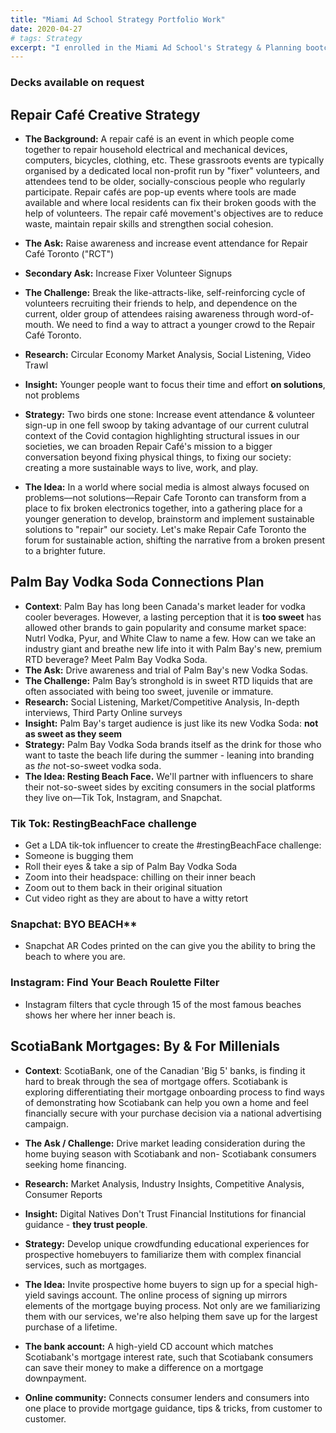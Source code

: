 ```yaml
---
title: "Miami Ad School Strategy Portfolio Work"
date: 2020-04-27
# tags: Strategy
excerpt: "I enrolled in the Miami Ad School's Strategy & Planning bootcamp. Briefs, ideas, and more will be posted here, thanks for checking it out!"
---
```


### Decks available on request

## Repair Café Creative Strategy

* **The Background:** A repair café is an event in which people come together to repair household electrical and mechanical devices, computers, bicycles, clothing, etc. These grassroots events are typically organised by a dedicated local non-profit run by "fixer" volunteers, and attendees tend to be older, socially-conscious people who regularly participate. Repair cafés are pop-up events where tools are made available and where local residents can fix their broken goods with the help of volunteers. The repair café movement's objectives are to reduce waste, maintain repair skills and strengthen social cohesion.

* **The Ask:** Raise awareness and increase event attendance for Repair Café Toronto ("RCT")
* **Secondary Ask:** Increase Fixer Volunteer Signups
* **The Challenge:** Break the like-attracts-like, self-reinforcing cycle of volunteers recruiting their friends to help, and dependence on the current, older group of attendees raising awareness through word-of-mouth. We need to find a way to attract a younger crowd to the Repair Café Toronto.
* **Research:** Circular Economy Market Analysis, Social Listening, Video Trawl
* **Insight:** Younger people want to focus their time and effort **on solutions**, not problems
* **Strategy:** Two birds one stone: Increase event attendance & volunteer sign-up in one fell swoop by taking advantage of our current culutral context of the Covid contagion highlighting structural issues in our societies, we can broaden Repair Café's mission to a bigger conversation beyond fixing physical things, to fixing our society: creating a more sustainable ways to live, work, and play.
* **The Idea:** In a world where social media is almost always focused on problems––not solutions––Repair Cafe Toronto can transform from a place to fix broken electronics together, into a gathering place for a younger generation to develop, brainstorm and implement sustainable solutions to "repair" our society. Let's make Repair Cafe Toronto the forum for sustainable action, shifting the narrative from a broken present to a brighter future. 

## Palm Bay Vodka Soda Connections Plan

* **Context**: Palm Bay has long been Canada's market leader for vodka cooler beverages. However, a lasting perception that it is **too sweet** has allowed other brands to gain popularity and consume market space: Nutrl Vodka, Pyur, and White Claw to name a few. How can we take an industry giant and breathe new life into it with Palm Bay's new, premium RTD beverage? Meet Palm Bay Vodka Soda.
* **The Ask:** Drive awareness and trial of Palm Bay's new Vodka Sodas. 
* **The Challenge:** Palm Bay’s stronghold is in sweet RTD liquids that are often associated with being too sweet, juvenile or immature.  
* **Research:** Social Listening, Market/Competitive Analysis, In-depth interviews, Third Party Online surveys
* **Insight:** Palm Bay's target audience is just like its new Vodka Soda: **not as sweet as they seem** 
* **Strategy:** Palm Bay Vodka Soda brands itself as the drink for those who want to taste the beach life during the summer - leaning into branding as *the* not-so-sweet vodka soda.
* **The Idea: Resting Beach Face.** We'll partner with influencers to share their not-so-sweet sides by exciting consumers in the social platforms they live on––Tik Tok, Instagram, and Snapchat. 

### Tik Tok: RestingBeachFace challenge
* Get a LDA tik-tok influencer to create the #restingBeachFace challenge:
* Someone is bugging them
* Roll their eyes & take a sip of Palm Bay Vodka Soda
* Zoom into their headspace: chilling on their inner beach
* Zoom out to them back in their original situation
* Cut video right as they are about to have a witty retort

### Snapchat: BYO BEACH** 
* Snapchat AR Codes printed on the can give you the ability to bring the beach to where you are.

### Instagram: Find Your Beach Roulette Filter 
* Instagram filters that cycle through 15 of the most famous beaches shows her where her inner beach is.

## ScotiaBank Mortgages: By & For Millenials

* **Context**: ScotiaBank, one of the Canadian 'Big 5' banks, is finding it hard to break through the sea of mortgage offers. Scotiabank is exploring differentiating their mortgage onboarding process to find ways of demonstrating how Scotiabank can help you own a home and feel financially secure with your purchase decision via a national advertising campaign.
* **The Ask / Challenge:** Drive market leading consideration during the home buying season with Scotiabank and non- Scotiabank consumers seeking home financing.
* **Research:** Market Analysis, Industry Insights, Competitive Analysis, Consumer Reports
* **Insight:** Digital Natives Don't Trust Financial Institutions for financial guidance - **they trust people**.
* **Strategy:** Develop unique crowdfunding educational experiences for prospective homebuyers to familiarize them with complex financial services, such as mortgages.
* **The Idea:** Invite prospective home buyers to sign up for a special high-yield savings account. The online process of signing up mirrors elements of the mortgage buying process. Not only are we familiarizing them with our services, we're also helping them save up for the largest purchase of a lifetime.

* **The bank account:** A high-yield CD account which matches Scotiabank's mortgage interest rate, such that Scotiabank consumers can save their money to make a difference on a mortgage downpayment. 
* **Online community:** Connects consumer lenders and consumers into one place to provide mortgage guidance, tips & tricks, from customer to customer.

